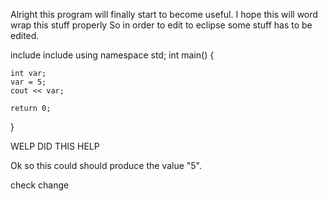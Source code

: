 Alright this program will finally start to become useful.
I hope this will word wrap this stuff properly
So in order to edit to eclipse some stuff has to be edited.

include <iostream>
include <iomanip>
using namespace std;
int main()
{

	int var;
	var = 5;
	cout << var;

	return 0;
}

WELP DID THIS HELP

Ok so this could should produce the value "5".


check change
